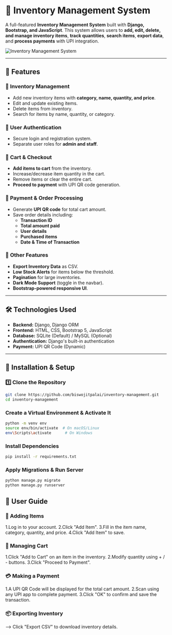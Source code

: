 # 🛒 Inventory Management System

A full-featured **Inventory Management System** built with **Django, Bootstrap, and JavaScript**. This system allows users to **add, edit, delete, and manage inventory items**, **track quantities**, **search items**, **export data**, and **process payments** with UPI integration.

![Inventory Management System](https://your-image-url.com)  <!-- Replace with actual image URL -->

---

## 📌 **Features**
### 🔹 **Inventory Management**
- Add new inventory items with **category, name, quantity, and price**.
- Edit and update existing items.
- Delete items from inventory.
- Search for items by name, quantity, or category.

### 🔹 **User Authentication**
- Secure login and registration system.
- Separate user roles for **admin and staff**.

### 🔹 **Cart & Checkout**
- **Add items to cart** from the inventory.
- Increase/decrease item quantity in the cart.
- Remove items or clear the entire cart.
- **Proceed to payment** with UPI QR code generation.

### 🔹 **Payment & Order Processing**
- Generate **UPI QR code** for total cart amount.
- Save order details including:
  - **Transaction ID**
  - **Total amount paid**
  - **User details**
  - **Purchased items**
  - **Date & Time of Transaction**

### 🔹 **Other Features**
- **Export Inventory Data** as CSV.
- **Low Stock Alerts** for items below the threshold.
- **Pagination** for large inventories.
- **Dark Mode Support** (toggle in the navbar).
- **Bootstrap-powered responsive UI**.

---

## 🛠 **Technologies Used**
- **Backend:** Django, Django ORM
- **Frontend:** HTML, CSS, Bootstrap 5, JavaScript
- **Database:** SQLite (Default) / MySQL (Optional)
- **Authentication:** Django's built-in authentication
- **Payment:** UPI QR Code (Dynamic)

---

## 🚀 **Installation & Setup**
### 1️⃣ Clone the Repository
```bash
git clone https://github.com/biswojitpalai/inventory-management.git
cd inventory-management
```
### Create a Virtual Environment & Activate It
```bash
python -m venv env
source env/bin/activate  # On macOS/Linux
env\Scripts\activate      # On Windows
```
### Install Dependencies
```bash
pip install -r requirements.txt
```
### Apply Migrations & Run Server
```bash
python manage.py migrate
python manage.py runserver
```

## 🔑 **User Guide**
### 🌟 Adding Items
  1.Log in to your account.
  2.Click "Add Item".
  3.Fill in the item name, category, quantity, and price.
  4.Click "Add Item" to save.
### 🛒 Managing Cart
  1.Click "Add to Cart" on an item in the inventory.
  2.Modify quantity using + / - buttons.
  3.Click "Proceed to Payment".
### 💳 Making a Payment
  1.A UPI QR Code will be displayed for the total cart amount.
  2.Scan using any UPI app to complete payment.
  3.Click "OK" to confirm and save the transaction.
### 📦 Exporting Inventory
--> Click "Export CSV" to download inventory details.


